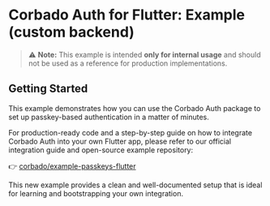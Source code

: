 # Corbado Auth for Flutter: Example (custom backend)

> ⚠️ **Note:** This example is intended **only for internal usage** and should not be used as a reference for production implementations.

## Getting Started

This example demonstrates how you can use the Corbado Auth package to set up passkey-based
authentication in a matter of minutes.

For production-ready code and a step-by-step guide on how to integrate Corbado Auth into your own Flutter app, please refer to our official integration guide and open-source example repository:

👉 [corbado/example-passkeys-flutter](https://github.com/corbado/example-passkeys-flutter)

This new example provides a clean and well-documented setup that is ideal for learning and bootstrapping your own integration.

